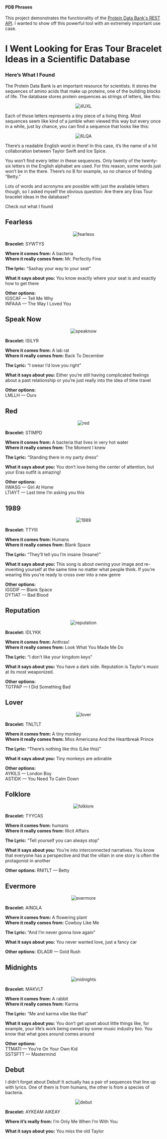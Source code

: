 #### PDB Phrases
This project demonstrates the functionality of the [Protein Data Bank's REST API](https://data.rcsb.org/#data-api). I wanted to show off this powerful tool with an extremely important use case.

# I Went Looking for Eras Tour Bracelet Ideas in a Scientific Database
### Here’s What I Found

The Protein Data Bank is an important resource for scientists. It stores the sequences of amino acids that make up proteins, one of the building blocks of life. The database stores protein sequences as strings of letters, like this:

<p align="center">
<img src="https://github.com/nberkow/pdb-phrases/blob/main/assets/exampleSeq.png", alt="4UXL">
</p>
  
Each of those letters represents a tiny piece of a living thing. Most sequences seem like kind of a jumble when viewed this way but every once in a while, just by chance, you can find a sequence that looks like this:

<p align="center">
<img src="https://github.com/nberkow/pdb-phrases/blob/main/assets/karmaSeq.png", alt="6LQA">
</p>

There’s a readable English word in there! In this case, it’s the name of a hit collaboration between Taylor Swift and Ice Spice.

You won’t find every letter in these sequences. Only twenty of the twenty-six letters in the English alphabet are used. For this reason, some words just won’t be in the there. There’s no B for example, so no chance of finding “Betty.”

Lots of words and acronyms are possible with just the available letters though, so I asked myself the obvious question: Are there any Eras Tour bracelet ideas in the database?

Check out what I found

## Fearless
<p align="center">
<img src="https://github.com/nberkow/pdb-phrases/blob/main/assets/fearless.png", alt="fearless">
</p>

**Bracelet:** SYWTYS

**Where it comes from:** A bacteria <br>
**Where it really comes from:** Mr. Perfectly Fine

**The lyric:** “Sashay your way to your seat”

**What it says about you:** You know exactly where your seat is and exactly how to get there

**Other options:** <br>
IGSCAF — Tell Me Why <br>
INFAAA — The Way I Loved You

## Speak Now
<p align="center">
<img src="https://github.com/nberkow/pdb-phrases/blob/main/assets/speaknow.png", alt="speaknow">
</p>

**Bracelet:** ISILYR

**Where it comes from:** A lab rat <br>
**Where it really comes from:** Back To December

**The Lyric:** “I swear I’d love you right”

**What it says about you:** Either you’re still having complicated feelings about a past relationship or you’re just really into the idea of time travel

**Other options:** <br>
LMLLH — Ours

## Red
<p align="center">
<img src="https://github.com/nberkow/pdb-phrases/blob/main/assets/red.png", alt="red">
</p>


**Bracelet:** STIMPD

**Where it comes from:** A bacteria that lives in very hot water  <br>
**Where it really comes from:** The Moment I knew

**The Lyric:** “Standing there in my party dress”

**What it says about you:** You don’t love being the center of attention, but your Eras outfit is amazing!

**Other options:** <br>
IIWASG — Girl At Home  <br>
LTIAYT — Last time I’m asking you this

## 1989
<p align="center">
<img src="https://github.com/nberkow/pdb-phrases/blob/main/assets/1989.png", alt="1989">
</p>


**Bracelet:** TTYIII

**Where it comes from:** Humans <br>
**Where it really comes from:** Blank Space

**The Lyric:** “They’ll tell you I’m insane (Insane)”

**What it says about you:** This song is about owning your image and re-inventing yourself at the same time no matter what people think. If you’re wearing this you’re ready to cross over into a new genre

**Other options:** <br>
IGGDIF — Blank Space <br>
DYTIAT — Bad Blood

## Reputation
<p align="center">
<img src="https://github.com/nberkow/pdb-phrases/blob/main/assets/reputation.png", alt="reputation">
</p>


**Bracelet:** IDLYKK

**Where it comes from:** Anthrax! <br>
**Where it really comes from:** Look What You Made Me Do

**The Lyric:** “I don’t like your kingdom keys”

**What it says about you:** You have a dark side. Reputation is Taylor's music at its most weaponized.

**Other options:** <br>
TGTPAP — I Did Something Bad

## Lover
<p align="center">
<img src="https://github.com/nberkow/pdb-phrases/blob/main/assets/lover.png", alt="lover">
</p>

**Bracelet:** TNLTLT

**Where it comes from:** A tiny monkey <br>
**Where it really comes from:** Miss Americana And the Heartbreak Prince

**The Lyric:** “There’s nothing like this (Like this)”

**What it says about you:** Tiny monkeys are adorable

**Other options:** <br>
AYKILS — London Boy <br>
ASTIDK — You Need To Calm Down

## Folklore
<p align="center">
<img src="https://github.com/nberkow/pdb-phrases/blob/main/assets/folklore.png", alt="folklore">
</p>

**Bracelet:** TYYCAS

**Where it comes from:** humans <br>
**Where it really comes from:** Illicit Affairs

**The Lyric:** “Tell yourself you can always stop”

**What it says about you:** You’re into interconnected narratives. You know that everyone has a perspective and that the villain in one story is often the protagonist in another

**Other options:**
RNITLT — Betty

## Evermore
<p align="center">
<img src="https://github.com/nberkow/pdb-phrases/blob/main/assets/evermore.png", alt="evermore">
</p>

**Bracelet:** AINGLA

**Where it comes from:** A flowering plant <br>
**Where it really comes from:** Cowboy Like Me

**The Lyric:** “And I’m never gonna love again”

**What it says about you:** You never wanted love, just a fancy car

**Other options:**
IDLAGR — Gold Rush

## Midnights
<p align="center">
<img src="https://github.com/nberkow/pdb-phrases/blob/main/assets/midnights.png", alt="midnights">
</p>

**Bracelet:** MAKVLT

**Where it comes from:** A rabbit <br>
**Where it really comes from:** Karma

**The Lyric:** “Me and karma vibe like that”

**What it says about you:** You don’t get upset about little things like, for example, your life’s work being owned by some music industry bro. You know that what goes around comes around

**Other options:**  <br>
TTMATI — You’re On Your Own Kid <br>
SSTSFTT — Mastermind

## Debut
I didn’t forget about Debut! It actually has a pair of sequences that line up with lyrics. One of them is from humans, the other is from a species of bacteria.
<p align="center">
<img src="https://github.com/nberkow/pdb-phrases/blob/main/assets/debut.png", alt="debut">
</p>

**Bracelet:** AYKEAM AIKEAY

**Where it’s really from:** I’m Only Me When I’m With You

**What it says about you:** You miss the old Taylor
